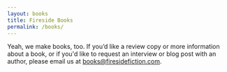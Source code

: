 ```yaml
---
layout: books
title: Fireside Books
permalink: /books/
---
```


Yeah, we make books, too. If you’d like a review copy or more information about a book, or if you'd like to request an interview or blog post with an author, please email us at [books@firesidefiction.com](mailto:books@firesidefiction.com).
